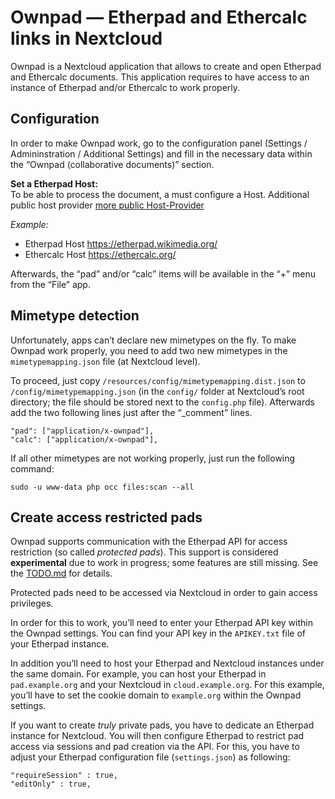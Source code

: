 # Ownpad — Etherpad and Ethercalc links in Nextcloud

Ownpad is a Nextcloud application that allows to create and open
Etherpad and Ethercalc documents. This application requires to have
access to an instance of Etherpad and/or Ethercalc to work properly.

## Configuration

In order to make Ownpad work, go to the configuration panel (Settings /
Admininstration / Additional Settings) and fill in the necessary data
within the “Ownpad (collaborative documents)” section.

**Set a Etherpad Host:**  
To be able to process the document, a must configure a Host. Additional public host provider [more public Host-Provider](https://github.com/ether/etherpad-lite/wiki/Sites-that-run-Etherpad-Lite)

*Example:*
* Etherpad Host   https://etherpad.wikimedia.org/
* Ethercalc Host  https://ethercalc.org/

Afterwards, the “pad” and/or “calc” items will be available in the “+”
menu from the “File” app.

## Mimetype detection

Unfortunately, apps can’t declare new mimetypes on the fly. To make
Ownpad work properly, you need to add two new mimetypes in the
`mimetypemapping.json` file (at Nextcloud level).

To proceed, just copy `/resources/config/mimetypemapping.dist.json` to
`/config/mimetypemapping.json` (in the `config/` folder at Nextcloud’s
root directory; the file should be stored next to the `config.php`
file). Afterwards add the two following lines just after the “_comment”
lines.

    "pad": ["application/x-ownpad"],
    "calc": ["application/x-ownpad"],

If all other mimetypes are not working properly, just run the
following command:

    sudo -u www-data php occ files:scan --all

## Create access restricted pads

Ownpad supports communication with the Etherpad API for access
restriction (so called *protected pads*). This support is considered
**experimental** due to work in progress; some features are still
missing. See the [TODO.md](TODO.md) for details.

Protected pads need to be accessed via Nextcloud in order to gain access
privileges.

In order for this to work, you’ll need to enter your Etherpad API key
within the Ownpad settings. You can find your API key in the
`APIKEY.txt` file of your Etherpad instance.

In addition you’ll need to host your Etherpad and Nextcloud instances
under the same domain. For example, you can host your Etherpad in
`pad.example.org` and your Nextcloud in `cloud.example.org`. For this
example, you’ll have to set the cookie domain to `example.org` within
the Ownpad settings.

If you want to create *truly* private pads, you have to dedicate an
Etherpad instance for Nextcloud. You will then configure Etherpad to
restrict pad access via sessions and pad creation via the API.
For this, you have to adjust your Etherpad configuration file
(`settings.json`) as following:

    "requireSession" : true,
    "editOnly" : true,
